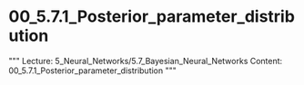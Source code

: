 # 00_5.7.1_Posterior_parameter_distribution

"""
Lecture: 5_Neural_Networks/5.7_Bayesian_Neural_Networks
Content: 00_5.7.1_Posterior_parameter_distribution
"""

